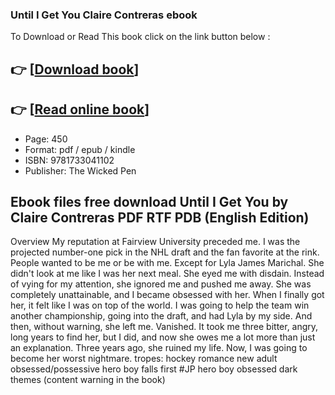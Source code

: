 ### Until I Get You Claire Contreras ebook

To Download or Read This book click on the link button below :

## 👉  [**[Download book](http://filesbooks.info/download.php?group=book&from=github.com&id=665084&lnk=1064 "Download book")**]

## 👉  [**[Read online book](http://filesbooks.info/download.php?group=book&from=github.com&id=665084&lnk=1064 "Read online book")**]


* Page: 450
* Format: pdf / epub / kindle
* ISBN: 9781733041102
* Publisher: The Wicked Pen



## Ebook files free download Until I Get You by Claire Contreras PDF RTF PDB (English Edition)


Overview
My reputation at Fairview University preceded me. I was the projected number-one pick in the NHL draft and the fan favorite at the rink. People wanted to be me or be with me. Except for Lyla James Marichal. She didn&#039;t look at me like I was her next meal. She eyed me with disdain. Instead of vying for my attention, she ignored me and pushed me away. She was completely unattainable, and I became obsessed with her. When I finally got her, it felt like I was on top of the world. I was going to help the team win another championship, going into the draft, and had Lyla by my side. And then, without warning, she left me. Vanished. It took me three bitter, angry, long years to find her, but I did, and now she owes me a lot more than just an explanation. Three years ago, she ruined my life. Now, I was going to become her worst nightmare. tropes: hockey romance new adult obsessed/possessive hero boy falls first #JP hero boy obsessed dark themes (content warning in the book)



